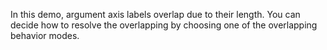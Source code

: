 In&nbsp;this demo, argument axis labels overlap due to&nbsp;their length. You can decide how to&nbsp;resolve the overlapping by&nbsp;choosing one of&nbsp;the overlapping behavior modes.